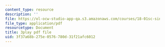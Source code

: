 ```yaml
---
content_type: resource
description: ''
file: https://ol-ocw-studio-app-qa.s3.amazonaws.com/courses/18-01sc-single-variable-calculus-fall-2010/3f37a68b275e0576780d31f21afc6012_KhwQKE_tld0.pdf
file_type: application/pdf
resourcetype: Document
title: 3play pdf file
uid: 3f37a68b-275e-0576-780d-31f21afc6012
---
```


